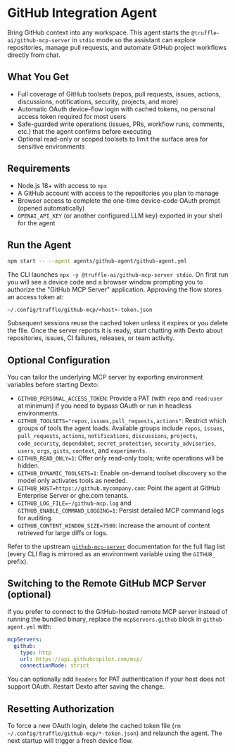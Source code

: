 # GitHub Integration Agent

Bring GitHub context into any workspace. This agent starts the `@truffle-ai/github-mcp-server` in `stdio` mode so the assistant can explore repositories, manage pull requests, and automate GitHub project workflows directly from chat.

## What You Get
- Full coverage of GitHub toolsets (repos, pull requests, issues, actions, discussions, notifications, security, projects, and more)
- Automatic OAuth device-flow login with cached tokens, no personal access token required for most users
- Safe-guarded write operations (issues, PRs, workflow runs, comments, etc.) that the agent confirms before executing
- Optional read-only or scoped toolsets to limit the surface area for sensitive environments

## Requirements
- Node.js 18+ with access to `npx`
- A GitHub account with access to the repositories you plan to manage
- Browser access to complete the one-time device-code OAuth prompt (opened automatically)
- `OPENAI_API_KEY` (or another configured LLM key) exported in your shell for the agent

## Run the Agent
```bash
npm start -- --agent agents/github-agent/github-agent.yml
```

The CLI launches `npx -y @truffle-ai/github-mcp-server stdio`. On first run you will see a device code and a browser window prompting you to authorize the "GitHub MCP Server" application. Approving the flow stores an access token at:

```
~/.config/truffle/github-mcp/<host>-token.json
```

Subsequent sessions reuse the cached token unless it expires or you delete the file. Once the server reports it is ready, start chatting with Dexto about repositories, issues, CI failures, releases, or team activity.

## Optional Configuration
You can tailor the underlying MCP server by exporting environment variables before starting Dexto:

- `GITHUB_PERSONAL_ACCESS_TOKEN`: Provide a PAT (with `repo` and `read:user` at minimum) if you need to bypass OAuth or run in headless environments.
- `GITHUB_TOOLSETS="repos,issues,pull_requests,actions"`: Restrict which groups of tools the agent loads. Available groups include `repos`, `issues`, `pull_requests`, `actions`, `notifications`, `discussions`, `projects`, `code_security`, `dependabot`, `secret_protection`, `security_advisories`, `users`, `orgs`, `gists`, `context`, and `experiments`.
- `GITHUB_READ_ONLY=1`: Offer only read-only tools; write operations will be hidden.
- `GITHUB_DYNAMIC_TOOLSETS=1`: Enable on-demand toolset discovery so the model only activates tools as needed.
- `GITHUB_HOST=https://github.mycompany.com`: Point the agent at GitHub Enterprise Server or ghe.com tenants.
- `GITHUB_LOG_FILE=~/github-mcp.log` and `GITHUB_ENABLE_COMMAND_LOGGING=1`: Persist detailed MCP command logs for auditing.
- `GITHUB_CONTENT_WINDOW_SIZE=7500`: Increase the amount of content retrieved for large diffs or logs.

Refer to the upstream [`github-mcp-server`](https://github.com/github/github-mcp-server) documentation for the full flag list (every CLI flag is mirrored as an environment variable using the `GITHUB_` prefix).

## Switching to the Remote GitHub MCP Server (optional)
If you prefer to connect to the GitHub-hosted remote MCP server instead of running the bundled binary, replace the `mcpServers.github` block in `github-agent.yml` with:

```yaml
mcpServers:
  github:
    type: http
    url: https://api.githubcopilot.com/mcp/
    connectionMode: strict
```

You can optionally add `headers` for PAT authentication if your host does not support OAuth. Restart Dexto after saving the change.

## Resetting Authorization
To force a new OAuth login, delete the cached token file (`rm ~/.config/truffle/github-mcp/*-token.json`) and relaunch the agent. The next startup will trigger a fresh device flow.

